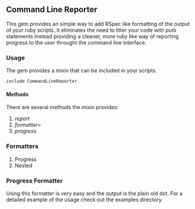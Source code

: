 ## Command Line Reporter

This gem provides an simple way to add RSpec like formatting of the output of your ruby scripts.  It
eliminates the need to litter your code with *puts* statements instead providing a cleaner, more
ruby like way of reporting progress to the user throught the command line interface.

### Usage

The gem provides a mixin that can be included in your scripts.

    include CommandLineReporter

#### Methods

There are several methods the mixin provides:

1. _report_
1. _formatter=_
1. _progress_

### Formatters

1. Progress
1. Nested

### Progress Formatter

Using this formatter is very easy and the output is the plain old dot.  For a detailed example of
the usage check out the examples directory
